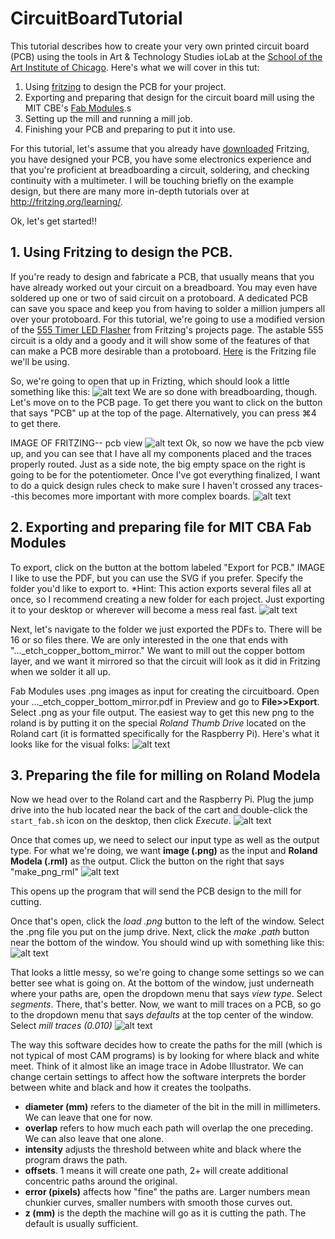 # CircuitBoardTutorial
This tutorial describes how to create your very own printed circuit board (PCB) using the tools in Art & Technology Studies ioLab at the [School of the Art Institute of Chicago](http://www.saic.edu).  Here's what we will cover in this tut:

1. Using [fritzing](www.fritzing.org) to design the PCB for your project.
2. Exporting and preparing that design for the circuit board mill using the MIT CBE's [Fab Modules](http://kokompe.cba.mit.edu/).s
3. Setting up the mill and running a mill job.
4. Finishing your PCB and preparing to put it into use.

For this tutorial, let's assume that you already have [downloaded](fritzing.org/download) Fritzing, you have designed your PCB, you have some electronics experience and that you're proficient at breadboarding a circuit, soldering, and checking continuity with a multimeter.  I will be touching briefly on the example design, but there are many more in-depth tutorials over at http://fritzing.org/learning/.

Ok, let's get started!!

## 1. Using Fritzing to design the PCB.
If you're ready to design and fabricate a PCB, that usually means that you have already worked out your circuit on a breadboard.  You may even have soldered up one or two of said circuit on a protoboard. A dedicated PCB can save you space and keep you from having to solder a million jumpers all over your protoboard.  For this tutorial, we're going to use a modified version of the [555 Timer LED Flasher](http://fritzing.org/projects/555-timer-led-flasher) from Fritzing's projects page.  The astable 555 circuit is a oldy and a goody and it will show some of the features of that can make a PCB more desirable than a protoboard.  [Here](https://github.com/noahcoleman/CircuitBoardTutorial/blob/master/555%20Timer%20IC.fzz) is the Fritzing file we'll be using.

So, we're going to open that up in Frizting, which should look a little something like this:
![alt text][1]
We are so done with breadboarding, though.  Let's move on to the PCB page.  To get there you want to click on the button that says "PCB" up at the top of the page.  Alternatively, you can press ⌘4 to get there.

IMAGE OF FRITZING-- pcb view
![alt text][2]
Ok, so now we have the pcb view up, and you can see that I have all my components placed and the traces properly routed.  Just as a side note, the big empty space on the right is going to be for the potentiometer.  Once I've got everything finalized, I want to do a quick design rules check to make sure I haven't crossed any traces--this becomes more important with more complex boards.
![alt text][3]

## 2. Exporting and preparing file for MIT CBA Fab Modules
To export, click on the button at the bottom labeled "Export for PCB." IMAGE I like to use the PDF, but you can use the SVG if you prefer.  Specify the folder you'd like to export to. *Hint: This action exports several files all at once, so I recommend creating a new folder for each project.  Just exporting it to your desktop or wherever will become a mess real fast.
![alt text][4]

Next, let's navigate to the folder we just exported the PDFs to. There will be 16 or so files there.  We are only interested in the one that ends with "..._etch_copper_bottom_mirror." We want to mill out the copper bottom layer, and we want it mirrored so that the circuit will look as it did in Fritzing when we solder it all up.  

Fab Modules uses .png images as input for creating the circuitboard.  Open your ..._etch_copper_bottom_mirror.pdf in Preview and go to **File>>Export**.  Select .png as your file output.  The easiest way to get this new png to the roland is by putting it on the special *Roland Thumb Drive* located on the Roland cart (it is formatted specifically for the Raspberry Pi).  Here's what it looks like for the visual folks: 
![alt text][5]

## 3. Preparing the file for milling on Roland Modela
Now we head over to the Roland cart and the Raspberry Pi.  Plug the jump drive into the hub located near the back of the cart and double-click the `start_fab.sh` icon on the desktop, then click *Execute*.
![alt text][6]

Once that comes up, we need to select our input type as well as the output type.  For what we're doing, we want **image (.png)** as the input and **Roland Modela (.rml)** as the output. Click the button on the right that says "make_png_rml"
![alt text][7]

This opens up the program that will send the PCB design to the mill for cutting.

Once that's open, click the *load .png* button to the left of the window.  Select the .png file you put on the jump drive.  Next, click the *make .path* button near the bottom of the window.  You should wind up with something like this: 
![alt text][8]

That looks a little messy, so we're going to change some settings so we can better see what is going on.  At the bottom of the window, just underneath where your paths are, open the dropdown menu that says *view type*.  Select *segments*. There, that's better.  Now, we want to mill traces on a PCB, so go to the dropdown menu that says *defaults* at the top center of the window. Select *mill traces (0.010)*
![alt text][9]

The way this software decides how to create the paths for the mill (which is not typical of most CAM programs) is by looking for where black and white meet.  Think of it almost like an image trace in Adobe Illustrator.  We can change certain settings to affect how the software interprets the border between white and black and how it creates the toolpaths.
- **diameter (mm)** refers to the diameter of the bit in the mill in millimeters.  We can leave that one for now.
- **overlap** refers to how much each path will overlap the one preceding.  We can also leave that one alone.
- **intensity** adjusts the threshold between white and black where the program draws the path.
- **offsets**. 1 means it will create one path, 2+ will create additional concentric paths around the original. 
- **error (pixels)** affects how "fine" the paths are.  Larger numbers mean chunkier curves, smaller numbers with smooth those curves out.
- **z (mm)** is the depth the machine will go as it is cutting the path.  The default is usually sufficient.






[1]: https://raw.githubusercontent.com/noahcoleman/CircuitBoardTutorial/master/images/BreadboardView.jpg "Breadboard view."
[2]: https://raw.githubusercontent.com/noahcoleman/CircuitBoardTutorial/master/images/PCBView.jpg "PCB View."
[3]: https://raw.githubusercontent.com/noahcoleman/CircuitBoardTutorial/master/images/PCBViewDRC.jpg "Design Rules Check (very important!)."
[4]: https://raw.githubusercontent.com/noahcoleman/CircuitBoardTutorial/master/images/ExportPDF.jpg "Export PDF."
[5]: https://raw.githubusercontent.com/noahcoleman/CircuitBoardTutorial/master/images/JumpDrive.JPG "This is the jump drive you should use."
[6]: https://raw.githubusercontent.com/noahcoleman/CircuitBoardTutorial/master/images/start_fab_sh.png "start_fab.sh"
[7]: https://raw.githubusercontent.com/noahcoleman/CircuitBoardTutorial/master/images/png2rml.png ".img as input, .rml as output"
[8]: https://raw.githubusercontent.com/noahcoleman/CircuitBoardTutorial/master/images/loadPngMakePath.png "load .png, make path."
[9]: https://raw.githubusercontent.com/noahcoleman/CircuitBoardTutorial/master/images/millTracesChangeSettings.png "Mill traces, finesse settings"
[10]:
[11]:
[12]:
[13]:



